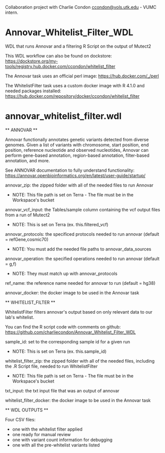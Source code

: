 Collaboration project with Charlie Condon <ccondon@vols.utk.edu> - VUMC intern.

# Annovar_Whitelist_Filter_WDL

WDL that runs Annovar and a filtering R Script on the output of Mutect2

This WDL workflow can also be found on dockstore: https://dockstore.org/my-tools/registry.hub.docker.com/ccondon/whitelist_filter

The Annovar task uses an official perl image: https://hub.docker.com/_/perl

The WhitelistFilter task uses a custom docker image with R 4.1.0 and needed packages installed: https://hub.docker.com/repository/docker/ccondon/whitelist_filter

# annovar_whitelist_filter.wdl

** ANNOVAR **

Annovar functionally annotates genetic variants detected from diverse genomes.
Given a list of variants with chromosome, start position, end position, reference nucleotide
and observed nucleotides, Annovar can perform gene-based annotation, region-based annotation,
filter-based annotation, and more.

See ANNOVAR documentation to fully understand functionality: https://annovar.openbioinformatics.org/en/latest/user-guide/startup/

annovar_zip: the zipped folder with all of the needed files to run Annovar
  - NOTE: This file path is set on Terra - The file must be in the Workspace's bucket

annovar_vcf_input: the Tables/sample column containing the vcf output files from a run of Mutect2
  - NOTE: This is set on Terra (ex. this.filtered_vcf)

annovar_protocols: the specificed protocols needed to run annovar (default = refGene,cosmic70)
  - NOTE: You must add the needed file paths to annovar_data_sources

annovar_operation: the specified operations needed to run annovar (default = g,f)
  - NOTE: They must match up with annovar_protocols

ref_name: the reference name needed for annovar to run (default = hg38)

annovar_docker: the docker image to be used in the Annovar task



** WHITELIST_FILTER **

WhitelistFilter filters annovar's output based on only relevant data to our lab's whitelist.

You can find the R script code with comments on github: https://github.com/charliecondon/Annovar_Whitelist_Filter_WDL

sample_id: set to the corresponding sample id for a given run
  - NOTE: This is set on Terra (ex. this.sample_id)

whitelist_filter_zip: the zipped folder with all of the needed files, including the .R Script file, needed to run WhitelistFilter
  - NOTE: This file path is set on Terra - The file must be in the Workspace's bucket

txt_input: the txt input file that was an output of annovar

whitelist_filter_docker: the docker image to be used in the Annovar task


** WDL OUTPUTS **

Four CSV files: 
  - one with the whitelist filter applied 
  - one ready for manual review
  - one with variant count information for debugging 
  - one with all the pre-whitelist variants listed
